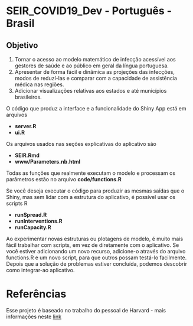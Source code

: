 # SEIR_COVID19_Dev - Português - Brasil

## Objetivo

1. Tornar o acesso ao modelo matemático de infecção acessível aos gestores de saúde e ao público em geral da língua portuguesa. 
2. Apresentar de forma fácil e dinâmica as projeções das infecções, modos de reduzí-las e comparar com a capacidade de assistência médica nas regiões.
3. Adicionar visualizações relativas aos estados e até municípios brasileiros. 


O código que produz a interface e a funcionalidade do Shiny App está em arquivos
* **server.R**
* **ui.R**

Os arquivos usados nas seções explicativas do aplicativo são
* **SEIR.Rmd**
* **www/Parameters.nb.html**


Todas as funções que realmente executam o modelo e processam os parâmetros estão no arquivo **code/functions.R**

Se você deseja executar o código para produzir as mesmas saídas que o Shiny, mas sem lidar com a estrutura do aplicativo, é possível usar os scripts R
* **runSpread.R**
* **runInterventions.R**
* **runCapacity.R**

Ao experimentar novas estruturas ou plotagens de modelo, é muito mais fácil trabalhar com scripts, em vez de diretamente com o aplicativo. Se você estiver adicionando um novo recurso, adicione-o através do arquivo functions.R e um novo script, para que outros possam testá-lo facilmente. Depois que a solução de problemas estiver concluída, podemos descobrir como integrar-ao aplicativo. 


# Referências 
Esse projeto é baseado no trabalho do pessoal de Harvard - mais informações neste [link](https://github.com/Aquarela-Advanced-Analytics/SEIR_COVID19_Dev.git)
